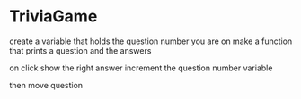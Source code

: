 # TriviaGame

create a variable that holds the question number you are on
make a function that prints a question and the answers

on click show the right answer
increment the question number variable 

then move question

